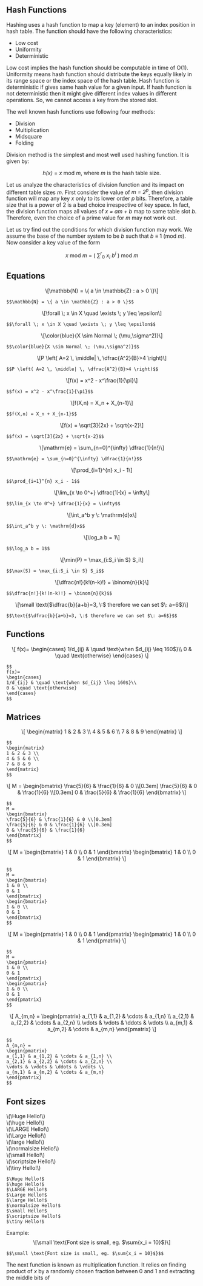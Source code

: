 ## Hash Functions

Hashing uses a hash function to map a key (element) to an index position in hash table. The function should have the following
characteristics:

- Low cost
- Uniformity
- Deterministic

Low cost implies the hash function should be computable in time of O(1). Uniformity means hash function should distribute the
keys equally likely in its range space or the index space of the hash table. Hash function is deterministic if gives same hash 
value for a given input. If hash function is not deterministic then it might give different index values in different operations.
So, we cannot access a key from the stored slot. 

The well known hash functions use following four methods:

- Division
- Multiplication
- Midsquare
- Folding

Division method is the simplest and most well used hashing function. It is given by:
<p style="text-align:center">
  <i>h(x)</i> = <i>x</i> mod <i>m</i>, where <i>m</i> is the hash table size.
</p>
Let us analyze the characteristics of division function and its impact on different table sizes <i>m</i>.
First consider the value of <i>m = 2<sup>p</sup></i>, then division function will map any key <i>x</i> only
to its lower order <i>p</i> bits. Therefore, a table size that is a power of 2 is a bad choice irrespective of key space. In fact, the 
division function maps all values of <i>x = am + b</i> map to same table slot <i>b</i>. Therefore, even the choice of a prime value
for <i>m</i> may not work out. 

Let us try find out the conditions for which division function may work. We assume the base of the number system to be
<i>b</i> such that <i>b</i> &#8801; 1 (mod <i>m</i>). Now consider a key value of the form
<p style="text-align:center">
  <i>x</i> mod <i>m</i> = &#40; &#8721;<sup>r</sup><sub>0</sub> <i>x<sub>i</sub> b<sup>i</sup></i> &#41; mod <i>m</i>
</p>


</div>
<h2 id="equations">Equations</h2>
<p><span class="math display">\[\mathbb{N} = \{ a \in \mathbb{Z} : a &gt; 0 \}\]</span></p>
<div class="sourceCode" id="cb25"><pre class="sourceCode markdown"><code class="sourceCode markdown"><span id="cb25-1"><a href="#cb25-1"></a>$$\mathbb{N} = <span class="sc">\{</span> a \in \mathbb{Z} : a &gt; 0 <span class="sc">\}</span>$$</span></code></pre></div>
<p><span class="math display">\[\forall \; x \in X \quad \exists \; y \leq \epsilon\]</span></p>
<div class="sourceCode" id="cb26"><pre class="sourceCode markdown"><code class="sourceCode markdown"><span id="cb26-1"><a href="#cb26-1"></a>$$\forall \; x \in X \quad \exists \; y \leq \epsilon$$</span></code></pre></div>
<p><span class="math display">\[\color{blue}{X \sim Normal \; (\mu,\sigma^2)}\]</span></p>
<div class="sourceCode" id="cb27"><pre class="sourceCode markdown"><code class="sourceCode markdown"><span id="cb27-1"><a href="#cb27-1"></a>$$\color{blue}{X \sim Normal \; (\mu,\sigma^2)}$$</span></code></pre></div>
<p><span class="math display">\[P \left( A=2 \, \middle| \, \dfrac{A^2}{B}&gt;4 \right)\]</span></p>
<div class="sourceCode" id="cb28"><pre class="sourceCode markdown"><code class="sourceCode markdown"><span id="cb28-1"><a href="#cb28-1"></a>$$P \left( A=2 \, \middle| \, \dfrac{A^2}{B}&gt;4 \right)$$</span></code></pre></div>
<p><span class="math display">\[f(x) = x^2 - x^\frac{1}{\pi}\]</span></p>
<div class="sourceCode" id="cb29"><pre class="sourceCode markdown"><code class="sourceCode markdown"><span id="cb29-1"><a href="#cb29-1"></a>$$f(x) = x^2 - x^\frac{1}{\pi}$$</span></code></pre></div>
<p><span class="math display">\[f(X,n) = X_n + X_{n-1}\]</span></p>
<div class="sourceCode" id="cb30"><pre class="sourceCode markdown"><code class="sourceCode markdown"><span id="cb30-1"><a href="#cb30-1"></a>$$f(X,n) = X_n + X_{n-1}$$</span></code></pre></div>
<p><span class="math display">\[f(x) = \sqrt[3]{2x} + \sqrt{x-2}\]</span></p>
<div class="sourceCode" id="cb31"><pre class="sourceCode markdown"><code class="sourceCode markdown"><span id="cb31-1"><a href="#cb31-1"></a>$$f(x) = \sqrt<span class="co">[</span><span class="ot">3</span><span class="co">]</span>{2x} + \sqrt{x-2}$$</span></code></pre></div>
<p><span class="math display">\[\mathrm{e} = \sum_{n=0}^{\infty} \dfrac{1}{n!}\]</span></p>
<div class="sourceCode" id="cb32"><pre class="sourceCode markdown"><code class="sourceCode markdown"><span id="cb32-1"><a href="#cb32-1"></a>$$\mathrm{e} = \sum_{n=0}^{\infty} \dfrac{1}{n!}$$</span></code></pre></div>
<p><span class="math display">\[\prod_{i=1}^{n} x_i - 1\]</span></p>
<div class="sourceCode" id="cb33"><pre class="sourceCode markdown"><code class="sourceCode markdown"><span id="cb33-1"><a href="#cb33-1"></a>$$\prod_{i=1}^{n} x_i - 1$$</span></code></pre></div>
<p><span class="math display">\[\lim_{x \to 0^+} \dfrac{1}{x} = \infty\]</span></p>
<div class="sourceCode" id="cb34"><pre class="sourceCode markdown"><code class="sourceCode markdown"><span id="cb34-1"><a href="#cb34-1"></a>$$\lim_{x \to 0^+} \dfrac{1}{x} = \infty$$</span></code></pre></div>
<p><span class="math display">\[\int_a^b y \: \mathrm{d}x\]</span></p>
<div class="sourceCode" id="cb35"><pre class="sourceCode markdown"><code class="sourceCode markdown"><span id="cb35-1"><a href="#cb35-1"></a>$$\int_a^b y \: \mathrm{d}x$$</span></code></pre></div>
<p><span class="math display">\[\log_a b = 1\]</span></p>
<div class="sourceCode" id="cb36"><pre class="sourceCode markdown"><code class="sourceCode markdown"><span id="cb36-1"><a href="#cb36-1"></a>$$\log_a b = 1$$</span></code></pre></div>
<p><span class="math display">\[\min(P) = \max_{i:S_i \in S} S_i\]</span></p>
<div class="sourceCode" id="cb37"><pre class="sourceCode markdown"><code class="sourceCode markdown"><span id="cb37-1"><a href="#cb37-1"></a>$$\max(S) = \max_{i:S_i \in S} S_i$$</span></code></pre></div>
<p><span class="math display">\[\dfrac{n!}{k!(n-k)!} = \binom{n}{k}\]</span></p>
<div class="sourceCode" id="cb38"><pre class="sourceCode markdown"><code class="sourceCode markdown"><span id="cb38-1"><a href="#cb38-1"></a>$$\dfrac{n!}{k!(n-k)!} = \binom{n}{k}$$</span></code></pre></div>
<p><span class="math display">\[\small \text{$\dfrac{b}{a+b}=3, \:$ therefore we can set $\: a=6$}\]</span></p>
<div class="sourceCode" id="cb39"><pre class="sourceCode markdown"><code class="sourceCode markdown"><span id="cb39-1"><a href="#cb39-1"></a>$$\text{$\dfrac{b}{a+b}=3, \:$ therefore we can set $\: a=6$}$$</span></code></pre></div>
<h2 id="functions">Functions</h2>
<p><span class="math display">\[
f(x)=
\begin{cases}
1/d_{ij} &amp; \quad \text{when $d_{ij} \leq 160$}\\ 
0 &amp; \quad \text{otherwise}
\end{cases}
\]</span></p>
<div class="sourceCode" id="cb40"><pre class="sourceCode markdown"><code class="sourceCode markdown"><span id="cb40-1"><a href="#cb40-1"></a>$$</span>
<span id="cb40-2"><a href="#cb40-2"></a>f(x)=</span>
<span id="cb40-3"><a href="#cb40-3"></a>\begin{cases}</span>
<span id="cb40-4"><a href="#cb40-4"></a>1/d_{ij} &amp; \quad \text{when $d_{ij} \leq 160$}<span class="sc">\\</span> </span>
<span id="cb40-5"><a href="#cb40-5"></a>0 &amp; \quad \text{otherwise}</span>
<span id="cb40-6"><a href="#cb40-6"></a>\end{cases}</span>
<span id="cb40-7"><a href="#cb40-7"></a>$$</span></code></pre></div>
<h2 id="matrices">Matrices</h2>
<p><span class="math display">\[
\begin{matrix}
1 &amp; 2 &amp; 3 \\
4 &amp; 5 &amp; 6 \\
7 &amp; 8 &amp; 9
\end{matrix}
\]</span></p>
<div class="sourceCode" id="cb41"><pre class="sourceCode markdown"><code class="sourceCode markdown"><span id="cb41-1"><a href="#cb41-1"></a>$$</span>
<span id="cb41-2"><a href="#cb41-2"></a>\begin{matrix}</span>
<span id="cb41-3"><a href="#cb41-3"></a>1 &amp; 2 &amp; 3 <span class="sc">\\</span></span>
<span id="cb41-4"><a href="#cb41-4"></a>4 &amp; 5 &amp; 6 <span class="sc">\\</span></span>
<span id="cb41-5"><a href="#cb41-5"></a>7 &amp; 8 &amp; 9</span>
<span id="cb41-6"><a href="#cb41-6"></a>\end{matrix}</span>
<span id="cb41-7"><a href="#cb41-7"></a>$$</span></code></pre></div>
<p><span class="math display">\[
M = 
\begin{bmatrix}
\frac{5}{6} &amp; \frac{1}{6} &amp; 0 \\[0.3em]
\frac{5}{6} &amp; 0 &amp; \frac{1}{6} \\[0.3em]
0 &amp; \frac{5}{6} &amp; \frac{1}{6}
\end{bmatrix}
\]</span></p>
<div class="sourceCode" id="cb42"><pre class="sourceCode markdown"><code class="sourceCode markdown"><span id="cb42-1"><a href="#cb42-1"></a>$$</span>
<span id="cb42-2"><a href="#cb42-2"></a>M = </span>
<span id="cb42-3"><a href="#cb42-3"></a>\begin{bmatrix}</span>
<span id="cb42-4"><a href="#cb42-4"></a>\frac{5}{6} &amp; \frac{1}{6} &amp; 0 <span class="sc">\\</span><span class="co">[</span><span class="ot">0.3em</span><span class="co">]</span></span>
<span id="cb42-5"><a href="#cb42-5"></a>\frac{5}{6} &amp; 0 &amp; \frac{1}{6} <span class="sc">\\</span><span class="co">[</span><span class="ot">0.3em</span><span class="co">]</span></span>
<span id="cb42-6"><a href="#cb42-6"></a>0 &amp; \frac{5}{6} &amp; \frac{1}{6}</span>
<span id="cb42-7"><a href="#cb42-7"></a>\end{bmatrix}</span>
<span id="cb42-8"><a href="#cb42-8"></a>$$</span></code></pre></div>
<p><span class="math display">\[
M =
\begin{bmatrix}
1 &amp; 0 \\
0 &amp; 1
\end{bmatrix}
\begin{bmatrix}
1 &amp; 0 \\
0 &amp; 1
\end{bmatrix}
\]</span></p>
<div class="sourceCode" id="cb43"><pre class="sourceCode markdown"><code class="sourceCode markdown"><span id="cb43-1"><a href="#cb43-1"></a>$$ </span>
<span id="cb43-2"><a href="#cb43-2"></a>M =</span>
<span id="cb43-3"><a href="#cb43-3"></a>\begin{bmatrix}</span>
<span id="cb43-4"><a href="#cb43-4"></a>1 &amp; 0 <span class="sc">\\</span></span>
<span id="cb43-5"><a href="#cb43-5"></a>0 &amp; 1</span>
<span id="cb43-6"><a href="#cb43-6"></a>\end{bmatrix}</span>
<span id="cb43-7"><a href="#cb43-7"></a>\begin{bmatrix}</span>
<span id="cb43-8"><a href="#cb43-8"></a>1 &amp; 0 <span class="sc">\\</span></span>
<span id="cb43-9"><a href="#cb43-9"></a>0 &amp; 1</span>
<span id="cb43-10"><a href="#cb43-10"></a>\end{bmatrix}</span>
<span id="cb43-11"><a href="#cb43-11"></a>$$</span></code></pre></div>
<p><span class="math display">\[ 
M =
\begin{pmatrix}
1 &amp; 0 \\
0 &amp; 1
\end{pmatrix}
\begin{pmatrix}
1 &amp; 0 \\
0 &amp; 1
\end{pmatrix}
\]</span></p>
<div class="sourceCode" id="cb44"><pre class="sourceCode markdown"><code class="sourceCode markdown"><span id="cb44-1"><a href="#cb44-1"></a>$$ </span>
<span id="cb44-2"><a href="#cb44-2"></a>M =</span>
<span id="cb44-3"><a href="#cb44-3"></a>\begin{pmatrix}</span>
<span id="cb44-4"><a href="#cb44-4"></a>1 &amp; 0 <span class="sc">\\</span></span>
<span id="cb44-5"><a href="#cb44-5"></a>0 &amp; 1</span>
<span id="cb44-6"><a href="#cb44-6"></a>\end{pmatrix}</span>
<span id="cb44-7"><a href="#cb44-7"></a>\begin{pmatrix}</span>
<span id="cb44-8"><a href="#cb44-8"></a>1 &amp; 0 <span class="sc">\\</span></span>
<span id="cb44-9"><a href="#cb44-9"></a>0 &amp; 1</span>
<span id="cb44-10"><a href="#cb44-10"></a>\end{pmatrix}</span>
<span id="cb44-11"><a href="#cb44-11"></a>$$</span></code></pre></div>
<p><span class="math display">\[
A_{m,n} =
\begin{pmatrix}
a_{1,1} &amp; a_{1,2} &amp; \cdots &amp; a_{1,n} \\
a_{2,1} &amp; a_{2,2} &amp; \cdots &amp; a_{2,n} \\
\vdots &amp; \vdots &amp; \ddots &amp; \vdots \\
a_{m,1} &amp; a_{m,2} &amp; \cdots &amp; a_{m,n} 
\end{pmatrix}
\]</span></p>
<div class="sourceCode" id="cb45"><pre class="sourceCode markdown"><code class="sourceCode markdown"><span id="cb45-1"><a href="#cb45-1"></a>$$</span>
<span id="cb45-2"><a href="#cb45-2"></a>A_{m,n} = </span>
<span id="cb45-3"><a href="#cb45-3"></a>\begin{pmatrix}</span>
<span id="cb45-4"><a href="#cb45-4"></a>a_{1,1} &amp; a_{1,2} &amp; \cdots &amp; a_{1,n} <span class="sc">\\</span></span>
<span id="cb45-5"><a href="#cb45-5"></a>a_{2,1} &amp; a_{2,2} &amp; \cdots &amp; a_{2,n} <span class="sc">\\</span></span>
<span id="cb45-6"><a href="#cb45-6"></a>\vdots &amp; \vdots &amp; \ddots &amp; \vdots <span class="sc">\\</span></span>
<span id="cb45-7"><a href="#cb45-7"></a>a_{m,1} &amp; a_{m,2} &amp; \cdots &amp; a_{m,n} </span>
<span id="cb45-8"><a href="#cb45-8"></a>\end{pmatrix}</span>
<span id="cb45-9"><a href="#cb45-9"></a>$$</span></code></pre></div>
<h2 id="font-sizes">Font sizes</h2>
<p><span class="math inline">\(\Huge Hello!\)</span> <br> <span class="math inline">\(\huge Hello!\)</span> <br> <span class="math inline">\(\LARGE Hello!\)</span> <br> <span class="math inline">\(\Large Hello!\)</span> <br> <span class="math inline">\(\large Hello!\)</span> <br> <span class="math inline">\(\normalsize Hello!\)</span> <br> <span class="math inline">\(\small Hello!\)</span> <br> <span class="math inline">\(\scriptsize Hello!\)</span> <br> <span class="math inline">\(\tiny Hello!\)</span> <br></p>
<div class="sourceCode" id="cb46"><pre class="sourceCode markdown"><code class="sourceCode markdown"><span id="cb46-1"><a href="#cb46-1"></a>$\Huge Hello!$</span>
<span id="cb46-2"><a href="#cb46-2"></a>$\huge Hello!$</span>
<span id="cb46-3"><a href="#cb46-3"></a>$\LARGE Hello!$</span>
<span id="cb46-4"><a href="#cb46-4"></a>$\Large Hello!$</span>
<span id="cb46-5"><a href="#cb46-5"></a>$\large Hello!$</span>
<span id="cb46-6"><a href="#cb46-6"></a>$\normalsize Hello!$</span>
<span id="cb46-7"><a href="#cb46-7"></a>$\small Hello!$</span>
<span id="cb46-8"><a href="#cb46-8"></a>$\scriptsize Hello!$</span>
<span id="cb46-9"><a href="#cb46-9"></a>$\tiny Hello!$</span></code></pre></div>
<p>Example: <span class="math display">\[\small \text{Font size is small, eg. $\sum{x_i = 10}$}\]</span></p>
<div class="sourceCode" id="cb47"><pre class="sourceCode markdown"><code class="sourceCode markdown"><span id="cb47-1"><a href="#cb47-1"></a>$$\small \text{Font size is small, eg. $\sum{x_i = 10}$}$$</span></code></pre></div></div>


The next function is known as multiplication function. It relies on finding product of <i>x</i> by a randomly chosen fraction
between 0 and 1 and extracting the middle bits of 
